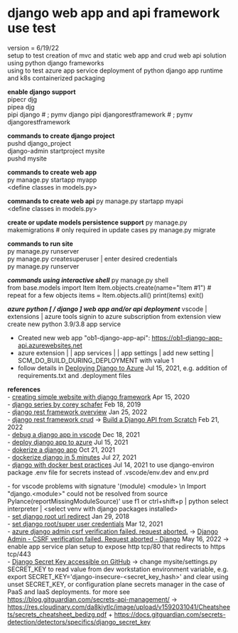 # django web app and api framework use test

version = 6/19/22  
setup to test creation of mvc and static web app and crud web api solution using python django frameworks  
using to test azure app service deployment of python django app runtime and k8s containerized packaging

**enable django support**  
pipecr djg  
pipea djg  
pipi django # ; pymv django
pipi djangorestframework # ; pymv djangorestframework

**commands to create django project**  
pushd django_project  
django-admin startproject mysite  
pushd mysite  

**commands to create web app**  
py manage.py startapp myapp  
&lt;define classes in models.py&gt;

**commands to create web api**
py manage.py startapp myapi  
&lt;define classes in models.py&gt;

**create or update models persistence support**
py manage.py makemigrations # only required in update cases
py manage.py migrate  

**commands to run site**  
py manage.py runserver  
py manage.py createsuperuser | enter desired credentials  
py manage.py runserver  
  
***commands using interactive shell***
py manage.py shell  
from base.models import Item
Item.objects.create(name="Item #1") # repeat for a few objects
items = Item.objects.all()
print(items)
exit()

***azure python [ / django ] web app and/or api deployment***
vscode | extensions | azure tools 
signin to azure subscription from extension view
create new python 3.9/3.8 app service
- Created new web app "ob1-django-app-api": https://ob1-django-app-api.azurewebsites.net
- azure extension | <subscription> | app services | <python app service> | app settings | add new setting | SCM_DO_BUILD_DURING_DEPLOYMENT with value 1
- follow details in [Deploying Django to Azure](https://youtu.be/D6Wyk9q2JM0) Jul 15, 2021, e.g. addition of requirements.txt and .deployment files
    
**references**  
\- [creating simple website with django framework](https://youtu.be/ZsJRXS_vrw0) Apr 15, 2020  
\- [django series by corey schafer](https://youtube.com/playlist?list=PL-osiE80TeTtoQCKZ03TU5fNfx2UY6U4p) Feb 18, 2019  
\- [django rest framework overview](https://youtu.be/cJveiktaOSQ) Jan 25, 2022  
\- [django rest framework crud](https://youtube.com/results?search_query=django+rest+framework+crud) -> [Build a Django API from Scratch](https://youtu.be/i5JykvxUk_A) Feb 21, 2022  
\- [debug a django app in vscode](https://youtu.be/spmFjhQIKOo) Dec 18, 2021  
\- [deploy django app to azure](https://youtu.be/D6Wyk9q2JM0) Jul 15, 2021  
\- [dokerize a django app](https://youtu.be/BoM-7VMdo7s) Oct 21, 2021  
\- [dockerize django in 5 minutes](https://youtu.be/8c14GBrbglw) Jul 27, 2021  
\- [django with docker best practices](https://youtu.be/4wdNx2j1j-w) Jul 14, 2021 to use django-environ package .env file for secrets instead of .vscode/env.dev and env.prd

  
\- for vscode problems with signature '(module) &lt;module&gt; \n Import "django.&lt;module&gt;" could not be resolved from source Pylance(reportMissingModuleSource)' use f1 or ctrl+shift+p | python select interpreter | &lt;select venv with django packages installed&gt;  
\- [set django root url redirect](https://stackoverflow.com/questions/48504649/django-url-patterns-redirect-from-root-to-other-url) Jan 29, 2018  
\- [set django root/super user credentials](https://stackoverflow.com/questions/65240677/django-admin-interface-how-to-change-user-password) Mar 12, 2021  
\- [azure django admin csrf verification failed. request aborted.](https://youtube.com/results?search_query=azure+django+admin+csrf+verification+failed.+request+aborted.) -> [Django Admin - CSRF verification failed. Request aborted - Django](https://youtu.be/ceMmHSeYILI) May 16, 2022 -> enable app service plan setup to expose http tcp/80 that redirects to https tcp/443  
\- [Django Secret Key accessible on GitHub](https://dashboard.gitguardian.com/core-alerting/incident-resolution/dafcbbc2-9364-4638-961d-a497bb76f5b5/) -> change mysite/settings.py SECRET_KEY to read value from dev workstation environment variable, e.g. export SECRET_KEY='django-insecure-&lt;secret_key_hash&gt;' and clear using unset SECRET_KEY, or configuration plane secrets manager in the case of PaaS and IaaS deployments. for more see https://blog.gitguardian.com/secrets-api-management/ -> https://res.cloudinary.com/da8kiytlc/image/upload/v1592031041/Cheatsheets/secrets_cheatsheet_bedizg.pdf + https://docs.gitguardian.com/secrets-detection/detectors/specifics/django_secret_key  
